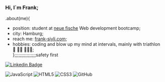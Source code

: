 ### Hi, I´m Frank;
.about(me){
  - position: student at [neue fische](https://www.neuefische.de) Web development bootcamp; 
  - city: Hamburg;
  - reach me: [frank-siyli.com](frank-siyli.com);
  - hobbies: coding and blow up my mind at intervals, mainly with triathlon 🐳 🚴🏼 🏃🏻‍♂️;  
  };;;;;;;;;;;;;;;;safety first

[![Linkedin Badge](https://img.shields.io/badge/-franksiyli-blue?style=flat-square&logo=Linkedin&logoColor=white&link=https://www.linkedin.com/in/frank-siyli-45b154226/)](https://www.linkedin.com/in/frank-siyli-45b154226/)


![JavaScript](https://img.shields.io/badge/-JavaScript-black?style=flat-square&logo=javascript)
![HTML5](https://img.shields.io/badge/-HTML5-E34F26?style=flat-square&logo=html5&logoColor=white)
![CSS3](https://img.shields.io/badge/-CSS3-1572B6?style=flat-square&logo=css3)
![GitHub](https://img.shields.io/badge/-GitHub-181717?style=flat-square&logo=github)

